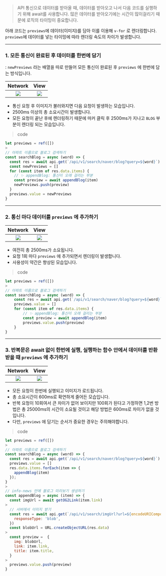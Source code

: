 > API 통신으로 데이터를 받아올 때, 데이터를 받아오고 나서 다음 코드를 실행하기 위해 await를 사용합니다.
> 많은 데이터를 받아오기에는 시간이 많이걸리기 때문에 로직의 타이밍이 중요합니다.

아래 코드는 `previews`에 데이터(이미지)를 담아 이를 이용해 `v-for` 로 렌더링합니다.
`previews`에 데이터를 넣는 타이밍에 따라 렌더링 속도의 차이가 발생합니다.

---

### 1. 모든 통신이 완료된 후 데이터를 한번에 담기

: `newPreviews` 라는 배열을 따로 만들어 모든 통신이 완료된 후 `previews` 에 한번에 담는 방식입니다.

|                                             Network                                              |                                               View                                               |
| :----------------------------------------------------------------------------------------------: | :----------------------------------------------------------------------------------------------: |
| ![](https://velog.velcdn.com/images/ksj0314/post/50d0573a-af4a-4dfc-adc0-fb80d5f4e40b/image.png) | ![](https://velog.velcdn.com/images/ksj0314/post/3c52c924-c9af-4f8a-8c1a-310d67c83271/image.gif) |

- 통신 요청 후 이미지가 불러와지면 다음 요청이 발생하는 모습입니다.
- 2500ms 이상의 총 소요시간이 발생합니다.
- 모든 요청이 끝난 후에 렌더링하기 때문에 마커 클릭 후 2500ms가 지나고 `BLOG` 부분이 렌더링 되는 모습입니다.

> code

```jsx
let previews = ref([])
>
// 아파트 이름으로 블로그 검색하기
const searchBlog = async (word) => {
  const res = await api.get(`/api/v1/search/naver/blog?query=${word}`)
  const newPreviews = []
  for (const item of res.data.items) {
    // ✨ appendBlog: 통신이 오래 걸리는 부분
    const preview = await appendBlog(item)
    newPreviews.push(preview)
  }
  previews.value = newPreviews
}
```

---

### 2. 통신 마다 데이터를 `previews` 에 추가하기

|                                             Network                                              |                                               View                                               |
| :----------------------------------------------------------------------------------------------: | :----------------------------------------------------------------------------------------------: |
| ![](https://velog.velcdn.com/images/ksj0314/post/816523ea-9cf0-47cc-b4e0-8bc8e1206f4f/image.png) | ![](https://velog.velcdn.com/images/ksj0314/post/8995da8f-3227-460e-bbe1-244e154b7988/image.gif) |

- 여전히 총 2500ms가 소요됩니다.
- 요청 1회 마다 `previews` 에 추가되면서 렌더링이 발생합니다.
- 사용성이 약간은 향상된 모습입니다.

> code

```jsx
let previews = ref([])
>
// 아파트 이름으로 블로그 검색하기
const searchBlog = async (word) => {
    const res = await api.get(`/api/v1/search/naver/blog?query=${word}`)
    previews.value = []
    for (const item of res.data.items) {
        // ✨ appendBlog: 통신이 오래 걸리는 부분
        const preview = await appendBlog(item)
    	previews.value.push(preview)
	}
}
```

---

### 3. 반복문은 await 없이 한번에 실행, 실행하는 함수 안에서 데이터를 반환받을 때 `previews` 에 추가하기

|                                             Network                                              |                                               View                                               |
| :----------------------------------------------------------------------------------------------: | :----------------------------------------------------------------------------------------------: |
| ![](https://velog.velcdn.com/images/ksj0314/post/652ce53c-2a8d-4a3f-a179-65edef6a07f5/image.png) | ![](https://velog.velcdn.com/images/ksj0314/post/10ede6b7-b9c3-4c31-a188-f9edfb7f7004/image.gif) |

- 모든 요청이 한번에 실행되고 이미지가 로드됩니다.
- 총 소요시간이 600ms로 확연하게 줄어든 모습입니다.
- 반복 요청이 10회여서 큰 차이가 없어 보이지만 100회가 된다고 가정하면 1,2번 방법은 총 25000ms의 시간이 소요될 것이고 해당 방법은 600ms로 차이가 없을 것입니다.
- 다만, `previews` 에 담기는 순서가 중요한 경우는 주의해야합니다.

> code

```js
let previews = ref([])
>
// 아파트 이름으로 블로그 검색하기
const searchBlog = async (word) => {
  const res = await api.get(`/api/v1/search/naver/blog?query=${word}`)
  previews.value = []
  res.data.items.forEach(item => {
    appendBlog(item)
  });
}
>
// info-news 안에 블로그 미리보기 생성하기
const appendBlog = async (item) => {
  const imgUrl = await getOG2Link(item.link)
>
  // 서버에서 이미지 받기
  const res = await api.get(`/api/v1/search/imgUrl?url=${encodeURIComponent(imgUrl)}`, {
    responseType: 'blob',
  })
  const blobUrl = URL.createObjectURL(res.data)
>
  const preview =  {
    img: blobUrl,
    link: item.link,
    title: item.title,
  }
>
  previews.value.push(preview)
}
```
